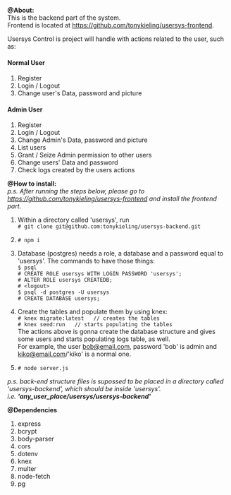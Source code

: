**@About:**  
 This is the backend part of the system.  
 Frontend is located at https://github.com/tonykieling/usersys-frontend.

 Usersys Control is project will handle with actions related to the user, such as:

#### Normal User  
 1. Register
 2. Login / Logout
 3. Change user's Data, password and picture  
 
#### Admin User
 1. Register
 2. Login / Logout
 3. Change Admin's Data, password and picture
 4. List users
 5. Grant / Seize Admin permission to other users
 6. Change users' Data and password
 7. Check logs created by the users actions
  
  
 **@How to install:**  
*p.s. After running the steps below, please go to https://github.com/tonykieling/usersys-frontend and install the frontend part.*  

 1. Within a directory called 'usersys', run  
 `# git clone git@github.com:tonykieling/usersys-backend.git`
 2. `# npm i`  
 3. Database (postgres) needs a role, a database and a password equal to 'usersys'. The commands to have those things:  
`$ psql`  
`# CREATE ROLE usersys WITH LOGIN PASSWORD 'usersys';`  
`# ALTER ROLE usersys CREATEDB;`  
`# <logout>`  
`$ psql -d postgres -U usersys`  
`# CREATE DATABASE usersys;`  
 4. Create the tables and populate them by using knex:  
`# knex migrate:latest   // creates the tables`  
`# knex seed:run   // starts populating the tables`  
The actions above is gonna create the database structure and gives some users and starts populating logs table, as well.  
For example, the user bob@email.com, password 'bob' is admin and kiko@email.com/'kiko' is a normal one.  

 5. `# node server.js`  

 *p.s. back-end structure files is supossed to be placed in a directory called 'usersys-backend', which should be inside 'usersys'.*  
*i.e. **'any_user_place/usersys/usersys-backend'***

 
**@Dependencies**
1. express  
2. bcrypt  
3. body-parser  
4. cors  
5. dotenv  
6. knex  
7. multer  
8. node-fetch  
9. pg